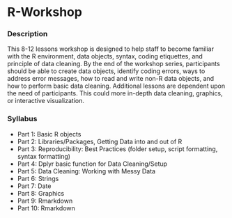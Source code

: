# R-Workshop

### Description

This 8-12 lessons workshop is designed to help staff to become familiar with the R environment, data objects, syntax, coding etiquettes, and principle of data cleaning. By the end of the workshop series, participants should be able to create data objects, identify coding errors, ways to address error messages, how to read and write non-R data objects, and how to perform basic data cleaning. Additional lessons are dependent upon the need of participants. This could more in-depth data cleaning, graphics, or interactive visualization. 


### Syllabus
* Part 1: Basic R objects
* Part 2: Libraries/Packages, Getting Data into and out of R
* Part 3: Reproducibility: Best Practices (folder setup, script formatting, syntax formatting)
* Part 4: Dplyr basic function for Data Cleaning/Setup
* Part 5: Data Cleaning: Working with Messy Data
* Part 6: Strings
* Part 7: Date
* Part 8: Graphics
* Part 9: Rmarkdown
* Part 10: Rmarkdown
